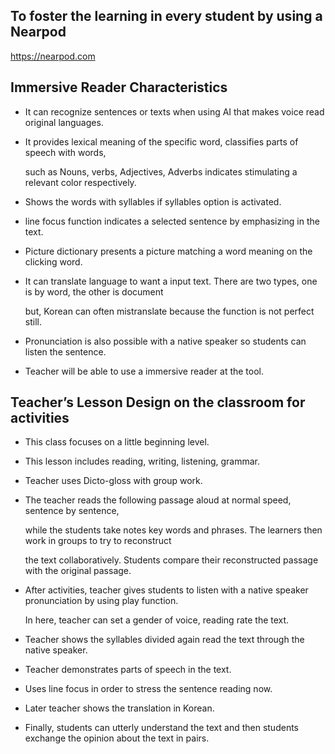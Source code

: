 ## To foster the learning in every student by using a Nearpod
https://nearpod.com


## Immersive Reader Characteristics

* It can recognize sentences or texts when using AI that makes voice read original languages. 

* It provides lexical meaning of the specific word, classifies parts of speech with words,

  such as Nouns, verbs, Adjectives, Adverbs indicates stimulating a relevant color respectively.
  
* Shows the words with syllables if syllables option is activated.

* line focus function indicates a selected sentence by emphasizing in the text.

* Picture dictionary presents a picture matching a word meaning on the clicking word.

* It can translate language to want a input text. There are two types, one is by word, the other is document

  but, Korean can often mistranslate because the function is not perfect still.
  
* Pronunciation is also possible with a native speaker so students can listen the sentence. 

* Teacher will be able to use a immersive reader at the tool.


## Teacher’s Lesson Design on the classroom for activities

* This class focuses on a little beginning level.

* This lesson includes reading, writing, listening, grammar.

* Teacher uses Dicto-gloss with group work.

* The teacher reads the following passage aloud at normal speed,  sentence by sentence,

  while the students take notes key words and phrases. The learners then work in groups to try to reconstruct
  
  the text collaboratively. Students compare their reconstructed passage with the original passage.
  
* After activities, teacher gives students to listen with a native speaker pronunciation by using play function.

  In here, teacher can set a gender of voice, reading rate the text.
  
* Teacher shows the syllables divided again read the text through the native speaker.

* Teacher demonstrates parts of speech in the text.
 
* Uses line focus in order to stress the sentence reading now.

* Later teacher shows the translation in Korean. 

* Finally, students can utterly understand the text and then students exchange the opinion about the text in pairs. 
